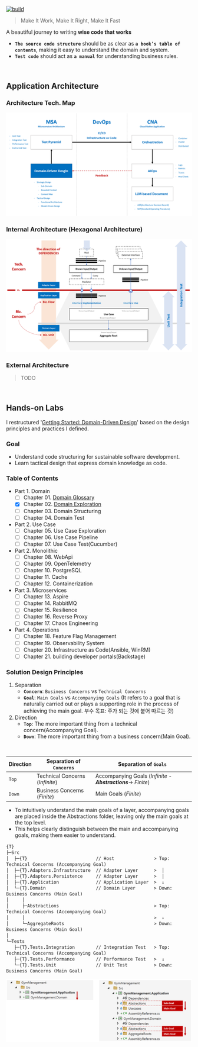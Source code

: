 [![build](https://github.com/hhko/better-code-with-ddd/actions/workflows/build.yml/badge.svg)](https://github.com/hhko/better-code-with-ddd/actions/workflows/build.yml)

> Make It Work, Make It Right, Make It Fast

A beautiful journey to writing **wise code that works**
- **`The source code structure`** should be as clear as **`a book’s table of contents`**, making it easy to understand the domain and system.
- **`Test code`** should act as **`a manual`** for understanding business rules.

<br/>

## Application Architecture

### Architecture Tech. Map
![](./.images/ArchitectureTechMap.png)

### Internal Architecture (Hexagonal Architecture)
![hexagonal architecture](./01-architecture/part1-overview/ch03-internal-architecture/.images/Architecture.Internal.Hexagonal.png)

### External Architecture
> TODO

<br/>

## Hands-on Labs
I restructured '[Getting Started: Domain-Driven Design](https://dometrain.com/course/getting-started-domain-driven-design-ddd/?ref=dometrain-github&promo=getting-started-domain-driven-design)' based on the design principles and practices I defined.

### Goal
- Understand code structuring for sustainable software development.
- Learn tactical design that express domain knowledge as code.

### Table of Contents
- Part 1. Domain
  - [ ] Chapter 01. [Domain Glossary](./02-tutorial/ddd/ch01-domain-glossary/index.md)
  - [x] Chapter 02. [Domain Exploration](./02-tutorial/ddd/ch02-domain-exploration/index.md)
  - [ ] Chapter 03. Domain Structuring
  - [ ] Chapter 04. Domain Test
- Part 2. Use Case
  - [ ] Chapter 05. Use Case Exploration
  - [ ] Chapter 06. Use Case Pipeline
  - [ ] Chapter 07. Use Case Test(Cucumber)
- Part 2. Monolithic
  - [ ] Chapter 08. WebApi
  - [ ] Chapter 09. OpenTelemetry
  - [ ] Chapter 10. PostgreSQL
  - [ ] Chapter 11. Cache
  - [ ] Chapter 12. Containerization
- Part 3. Microservices
  - [ ] Chapter 13. Aspire
  - [ ] Chapter 14. RabbitMQ
  - [ ] Chapter 15. Resilience
  - [ ] Chapter 16. Reverse Proxy
  - [ ] Chapter 17. Chaos Engineering
- Part 4. Operations
  - [ ] Chapter 18. Feature Flag Management
  - [ ] Chapter 19. Observability System
  - [ ] Chapter 20. Infrastructure as Code(Ansible, WinRM)
  - [ ] Chapter 21. building developer portals(Backstage)

### Solution Design Principles

1. Separation
   - **`Concern`**: `Business Concerns` vs `Technical Concerns`
   - **`Goal`**: `Main Goals` vs `Accompanying Goals` (It refers to a goal that is naturally carried out or plays a supporting role in the process of achieving the main goal. 부수 목표: 주가 되는 것에 붙어 따르는 것)
1. Direction
   - **`Top`**: The more important thing from a technical concern(Accompanying Goal).
   - **`Down`**: The more important thing from a business concern(Main Goal).

<br/>

| Direction | Separation of `Concerns`        | Separation of `Goals`                                           |
| ---       | ---                             | ---                                                             |
| `Top`     | Technical Concerns (_Infinite_) | Accompanying Goals (_Infinite_ -**_Abstractions_**-> _Finite_)  |
| `Down`    | Business Concerns (_Finite_)    | Main Goals (_Finite_)                                           |

- To intuitively understand the main goals of a layer, accompanying goals are placed inside the Abstractions folder, leaving only the main goals at the top level.
- This helps clearly distinguish between the main and accompanying goals, making them easier to understand.

```shell
{T}
├─Src
│  ├─{T}                          // Host               > Top: Technical Concerns (Accompanying Goal)
│  ├─{T}.Adapters.Infrastructure  // Adapter Layer      >  │
│  ├─{T}.Adapters.Persistence     // Adapter Layer      >  │
│  ├─{T}.Application              // Application Layer  >  ↓
│  └─{T}.Domain                   // Domain Layer       > Down: Business Concerns (Main Goal)
│     │
│     ├─Abstractions                                    > Top: Technical Concerns (Accompanying Goal)
│     │                                                 >  ↓
│     └─AggregateRoots                                  > Down: Business Concerns (Main Goal)
│
└─Tests
   ├─{T}.Tests.Integration        // Integration Test   > Top: Technical Concerns (Accompanying Goal)
   ├─{T}.Tests.Performance        // Performance Test   >  ↓
   └─{T}.Tests.Unit               // Unit Test          > Down: Business Concerns (Main Goal)
```

![](./02-tutorial/ddd/.images/SolutionDesignExample.png)
